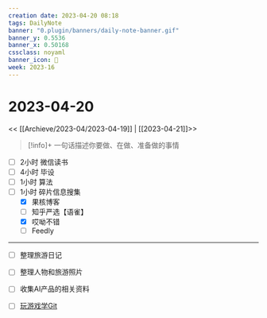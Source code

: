 ```yaml
---
creation date: 2023-04-20 08:18
tags: DailyNote
banner: "0.plugin/banners/daily-note-banner.gif"
banner_y: 0.5536
banner_x: 0.50168
cssclass: noyaml
banner_icon: 💌
week: 2023-16
---
```


# 2023-04-20

<< [[Archieve/2023-04/2023-04-19]] | [[2023-04-21]]>>


> [!info]+ 一句话描述你要做、在做、准备做的事情
> 


- [ ] 2小时 微信读书
- [ ] 4小时 毕设
- [ ] 1小时 算法
- [ ] 1小时 碎片信息搜集
	- [x] 果核博客
	- [ ] 知乎严选【语雀】
	- [x] 哎呦不错
	- [ ] Feedly

---

- [ ] 整理旅游日记
- [ ] 整理人物和旅游照片
- [ ] 收集AI产品的相关资料

- [ ] [玩游戏学Git](https://learngitbranching.js.org/?locale=zh_CN)